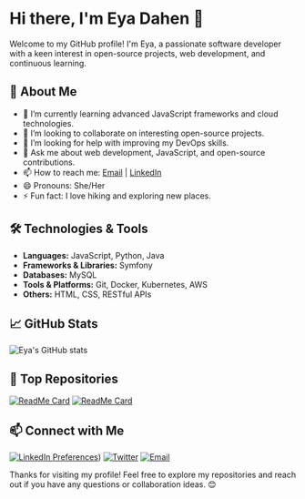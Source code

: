 # Hi there, I'm Eya Dahen 👋

Welcome to my GitHub profile! I'm Eya, a passionate software developer with a keen interest in open-source projects, web development, and continuous learning.

## 🚀 About Me

- 🌱 I’m currently learning advanced JavaScript frameworks and cloud technologies.
- 👯 I’m looking to collaborate on interesting open-source projects.
- 🤔 I’m looking for help with improving my DevOps skills.
- 💬 Ask me about web development, JavaScript, and open-source contributions.
- 📫 How to reach me: [Email](mailto:eyad@example.com) | [LinkedIn](https://www.linkedin.com/in/eyadahen)
- 😄 Pronouns: She/Her
- ⚡ Fun fact: I love hiking and exploring new places.

## 🛠️ Technologies & Tools

- **Languages:** JavaScript, Python, Java
- **Frameworks & Libraries:** Symfony
- **Databases:** MySQL
- **Tools & Platforms:** Git, Docker, Kubernetes, AWS
- **Others:** HTML, CSS, RESTful APIs

## 📈 GitHub Stats

![Eya's GitHub stats](https://github-readme-stats.vercel.app/api?username=EyaDahen&show_icons=true&theme=radical)

## 🌟 Top Repositories

[![ReadMe Card](https://github-readme-stats.vercel.app/api/pin/?username=EyaDahen&repo=awesome-project&theme=radical)](https://github.com/EyaDahen/awesome-project)
[![ReadMe Card](https://github-readme-stats.vercel.app/api/pin/?username=EyaDahen&repo=another-cool-project&theme=radical)](https://github.com/EyaDahen/another-cool-project)

## 📫 Connect with Me

[![LinkedIn Preferences](https://img.shields.io/badge/LinkedIn%20Preferences-blue?logo=linkedin&logoColor=white)](https://www.linkedin.com/in/eya-dahen-80b04a351/))
[![Twitter](https://img.shields.io/badge/Twitter-blue?logo=twitter&logoColor=white)](https://twitter.com/eyadahen)
[![Email](https://img.shields.io/badge/Email-red?logo=gmail&logoColor=white)](mailto:eyad@example.com)

Thanks for visiting my profile! Feel free to explore my repositories and reach out if you have any questions or collaboration ideas. 😊
